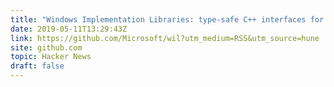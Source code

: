 ```yaml
---
title: "Windows Implementation Libraries: type-safe C++ interfaces for Windows patterns"
date: 2019-05-11T13:29:43Z
link: https://github.com/Microsoft/wil?utm_medium=RSS&utm_source=hune
site: github.com
topic: Hacker News
draft: false
---
```

